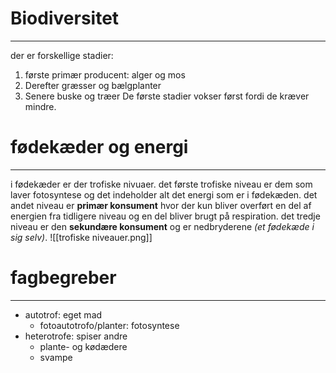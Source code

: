 # Biodiversitet
---
der er forskellige stadier:
1. første primær producent: alger og mos
2. Derefter græsser og bælgplanter
3. Senere buske og træer
De første stadier vokser først fordi de kræver mindre.
# fødekæder og energi
---
i fødekæder er der trofiske nivuaer. det første trofiske niveau er dem som laver fotosyntese og det indeholder alt det energi som er i fødekæden. det andet niveau er **primær konsument** hvor der kun bliver overført en del af energien fra tidligere niveau og en del bliver brugt på respiration. det tredje niveau er den **sekundære konsument** og er nedbryderene *(et fødekæde i sig selv)*.
![[trofiske niveauer.png]]
# fagbegreber
---
* autotrof: eget mad
	* fotoautotrofo/planter: fotosyntese
* heterotrofe: spiser andre
	* plante- og kødædere
	* svampe